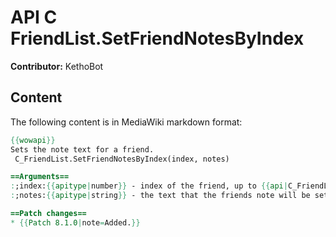 # API C FriendList.SetFriendNotesByIndex

**Contributor:** KethoBot

## Content

The following content is in MediaWiki markdown format:

```mediawiki
{{wowapi}}
Sets the note text for a friend.
 C_FriendList.SetFriendNotesByIndex(index, notes)

==Arguments==
:;index:{{apitype|number}} - index of the friend, up to {{api|C_FriendList.GetNumFriends}} (max 100). Note that status changes can re-order the friend list, indices are not guaranteed to remain stable across events.
:;notes:{{apitype|string}} - the text that the friends note will be set to, up to 48 characters, anything longer will be truncated.

==Patch changes==
* {{Patch 8.1.0|note=Added.}}
```